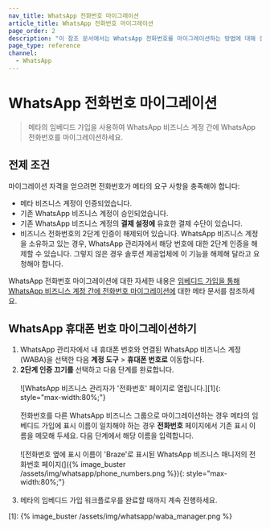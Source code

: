 ```yaml
---
nav_title: WhatsApp 전화번호 마이그레이션
article_title: WhatsApp 전화번호 마이그레이션
page_order: 2
description: "이 참조 문서에서는 WhatsApp 전화번호를 마이그레이션하는 방법에 대해 설명합니다."
page_type: reference
channel:
  - WhatsApp
---
```


# WhatsApp 전화번호 마이그레이션

> 메타의 임베디드 가입을 사용하여 WhatsApp 비즈니스 계정 간에 WhatsApp 전화번호를 마이그레이션하세요.

## 전제 조건

마이그레이션 자격을 얻으려면 전화번호가 메타의 요구 사항을 충족해야 합니다:

- 메타 비즈니스 계정이 인증되었습니다.
- 기존 WhatsApp 비즈니스 계정이 승인되었습니다.
- 기존 WhatsApp 비즈니스 계정의 **결제 설정에** 유효한 결제 수단이 있습니다.
- 비즈니스 전화번호의 2단계 인증이 해제되어 있습니다. WhatsApp 비즈니스 계정을 소유하고 있는 경우, WhatsApp 관리자에서 해당 번호에 대한 2단계 인증을 해제할 수 있습니다. 그렇지 않은 경우 솔루션 제공업체에 이 기능을 해제해 달라고 요청해야 합니다.

WhatsApp 전화번호 마이그레이션에 대한 자세한 내용은 [임베디드 가입을 통해 WhatsApp 비즈니스 계정 간에 전화번호 마이그레이션에](https://developers.facebook.com/docs/whatsapp/business-management-api/guides/migrate-phone-to-different-waba/) 대한 메타 문서를 참조하세요.

## WhatsApp 휴대폰 번호 마이그레이션하기

1. WhatsApp 관리자에서 내 휴대폰 번호와 연결된 WhatsApp 비즈니스 계정(WABA)을 선택한 다음 **계정 도구** > **휴대폰 번호로** 이동합니다.
2. **2단계 인증 끄기를** 선택하고 다음 단계를 완료합니다.<br><br>![WhatsApp 비즈니스 관리자가 '전화번호' 페이지로 열립니다.][1]{: style="max-width:80%;"} <br><br> 전화번호를 다른 WhatsApp 비즈니스 그룹으로 마이그레이션하는 경우 메타의 임베디드 가입에 표시 이름이 일치해야 하는 경우 **전화번호** 페이지에서 기존 표시 이름을 메모해 두세요. 다음 단계에서 해당 이름을 입력합니다.<br><br>![전화번호 옆에 표시 이름이 'Braze'로 표시된 WhatsApp 비즈니스 매니저의 전화번호 페이지(]({% image_buster /assets/img/whatsapp/phone_numbers.png %}){: style="max-width:80%;"}<br><br>
3. 메타의 임베디드 가입 워크플로우를 완료할 때까지 계속 진행하세요. 

[1]: {% image_buster /assets/img/whatsapp/waba_manager.png %}